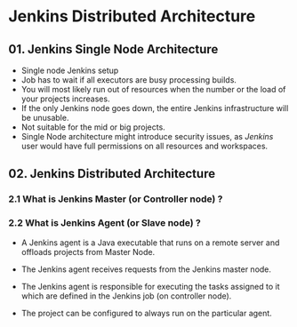# Jenkins Distributed Architecture

## 01. Jenkins Single Node Architecture

- Single node Jenkins setup
- Job has to wait if all executors are busy processing builds.
- You will most likely run out of resources when the number or the load of your projects increases.
- If the only Jenkins node goes down, the entire Jenkins infrastructure will be unusable.
- Not suitable for the mid or big projects.
- Single Node architecture might introduce security issues, as _Jenkins_ user would have full permissions on all resources and workspaces.

## 02. Jenkins Distributed Architecture

### 2.1 What is Jenkins Master (or Controller node) ?

### 2.2 What is Jenkins Agent (or Slave node) ?

- A Jenkins agent is a Java executable that runs on a remote server and offloads projects from Master Node.

- The Jenkins agent receives requests from the Jenkins master node.
- The Jenkins agent is responsible for executing the tasks assigned to it which are defined in the Jenkins job (on controller node).
- The project can be configured to always run on the particular agent.
